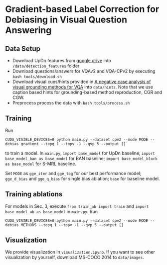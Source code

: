 # Gradient-based Label Correction for Debiasing in Visual Question Answering


## Data Setup
- Download UpDn features from [google drive](https://drive.google.com/drive/folders/1IXTsTudZtYLqmKzsXxIZbXfCnys_Izxr) into `/data/detection_features` folder
- Download questions/answers for VQAv2 and VQA-CPv2 by executing `bash tools/download.sh`
- Download visual cues/hints provided in [A negative case analysis of visual grounding methods for VQA](https://drive.google.com/drive/folders/1fkydOF-_LRpXK1ecgst5XujhyQdE6It7?usp=sharing) into `data/hints`. Note that we use caption based hints for grounding-based method reproduction, CGR and CGW.
- Preprocess process the data with `bash tools/process.sh`

## Training
Run
```
CUDA_VISIBLE_DEVICES=0 python main.py --dataset cpv2 --mode MODE --debias gradient --topq 1 --topv -1 --qvp 5 --output [] 
```
to train a model.  In `main.py`, `import base_model` for UpDn baseline; `import base_model_ban as base_model` for BAN baseline; `import base_model_block as base_model` for S-MRL baseline.

Set `MODE` as `gge_iter` and `gge_tog` for our best performance model; `gge_d_bias` and `gge_q_bias` for single bias ablation; `base` for baseline model.

## Training ablations
For models in Sec. 3, execute `from train_ab import train` and `import base_model_ab as base_model` in `main.py`. Run
```
CUDA_VISIBLE_DEVICES=0 python main.py --dataset cpv2 --mode MODE --debias METHODS --topq 1 --topv -1 --qvp 5 --output [] 
```

## Visualization
We provide visualization in `visualization.ipynb`. If you want to see other visualization by yourself, download MS-COCO 2014 to `data/images`.
